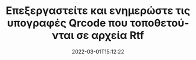 ---
############################# Static ############################
layout: "auto-gen-signature"
date: 2022-03-01T15:12:22
draft: false
operation: Update
signaturetype: Qrcode
fileformat: Rtf
productName: .NET
lang: el
productCode: net
otherformats: pdf doc docx docm dot dotm dotx odt ott rtf xls xlsx xlsm xlsb csv ods ots xltx xltm ppt pptx pps ppsx odp otp potx potm pptm ppsm
breadcrumb: Put Qrcode signature on Rtf for C#

############################# Head ############################
head_title: "Ενημερώστε Qrcode υπογραφές που τοποθετούνται σε αρχεία Rtf με C#"
head_description: "Χρησιμοποιήστε απλό και εύκολο στην κατανόηση κώδικα .NET για ενημέρωση υπογραφών Qrcode σε υπογεγραμμένα έγγραφα Rtf."

############################# Header ############################
title: "Επεξεργαστείτε και ενημερώστε τις υπογραφές Qrcode που τοποθετούνται σε αρχεία Rtf"
description: "Το API για το .NET παρέχει λειτουργικότητα για ενημέρωση υπογραφών Qrcode σε έγγραφα Rtf. Ενημερώστε τις ηλεκτρονικές υπογραφές στα έγγραφά σας Rtf με μερικές γραμμές κώδικα C# γρήγορα και εύκολα."
bg_image: "https://cms.admin.containerize.com/templates/aspose/App_Themes/V3/images/bg/header1.png"
bg_overlay: false
button:
    enable: true

############################# SubMenu ############################
submenu:
    enable: true

    left:
        img_alt: "GroupDocs.Signature for .NET"
        image: "https://cms.admin.containerize.com/templates/groupdocs/images/product-logos/90x90-noborder/groupdocs-signature-net.png"
        product: "GroupDocs.Signature"
        platform: ".NET"



############################# About ############################
about:
    enable: true
    title: "Μάθετε σχετικά με τις λειτουργίες API του GroupDocs.Signature for .NET"
    content: |
        [GroupDocs.Signature for .NET](https://products.groupdocs.com/signature/net/) Η λειτουργικότητα του API περιέχει τεράστια ποικιλία μέσων επεξεργασίας σε μορφές εγγράφων ζήτησης με χρήση ηλεκτρονικών υπογραφών. Υποστηρίζεται ευρύ φάσμα ηλεκτρονικών υπογραφών όπως κείμενα, εικόνες, ψηφιακά πιστοποιητικά, γραμμωτοί κώδικες, κωδικοί QR, γραμματόσημα ή μεταδεδομένα. Οι πελάτες μπορούν να προσθέσουν, να αφαιρέσουν, να επεξεργαστούν, να επικυρώσουν ή να αναζητήσουν ψηφιακές υπογραφές σε PDF, έγγραφα MS Word, βιβλία εργασίας MS Excel, παρουσιάσεις MS PowerPoint, αρχεία Adobe Photoshop και διάφορες μορφές εικόνας. Πολλές χρήσιμες λειτουργίες και ρυθμίσεις είναι διαθέσιμες.
    

############################# Steps ############################
steps:
    enable: true
    title_left: "Πώς να αλλάξετε τις υπογραφές Qrcode στο έγγραφό σας Rtf"
    content_left: |
        Το [GroupDocs.Signature for .NET](https://products.groupdocs.com/signature/net/) περιλαμβάνει χρήσιμες λειτουργίες όπως η ενημέρωση των υπογραφών Qrcode που τοποθετούνται σε έγγραφα Rtf. Καθιστά δυνατή την αλλαγή των χαρακτηριστικών υπογραφών χωρίς επιπλέον κωδικό.
        
        * Αρχικά, δημιουργήστε το αντικείμενο Signature που περνά ως διαδρομή παραμέτρου κατασκευαστή σε ένα έγγραφο που υποτίθεται ότι πρέπει να ενημερωθεί.
        * Στη συνέχεια, δημιουργήστε ένα κατάλληλο συγκεκριμένο αντικείμενο υπογραφής και ορίστε το αναγνωριστικό και τις ιδιότητές του που πρέπει να αλλάξουν.
        * Τέλος, καλέστε τη μέθοδο Signature's Update περνώντας συγκεκριμένο αντικείμενο υπογραφής.
        * Επεξεργαστείτε την ενημέρωση των αποτελεσμάτων σύμφωνα με την ειδοποίησή σας.

    title_right: "Απαιτήσεις συστήματος"
    content_right: |
        Το GroupDocs.Signature for .NET υποστηρίζεται σε όλες τις μεγάλες πλατφόρμες και λειτουργικά συστήματα. Πριν εκτελέσετε τον παρακάτω κώδικα, βεβαιωθείτε ότι έχετε εγκαταστήσει τις ακόλουθες προϋποθέσεις στο σύστημά σας.

        * Λειτουργικά συστήματα: Microsoft Windows, Linux, MacOS
        * Περιβάλλοντα ανάπτυξης: Microsoft Visual Studio, Xamarin, MonoDevelop
        * Frameworks: .NET Framework, .NET Standard, .NET Core, Mono
        * Κατεβάστε την πιο πρόσφατη έκδοση του GroupDocs.Signature for .NET από το [Nuget](https://www.nuget.org/packages/groupdocs.signature)
         
    code: |
        ```csharp    
                
        // Set up input Rtf file
        string filePath = "input.rtf";

        // Instantiate Signature for input file
        using (GroupDocs.Signature.Signature signature = new GroupDocs.Signature.Signature(filePath))
        {
                // Id of signature which is supposed to be updated
                // such Id might be got as a result of search operation
                string id = "eff64a14-dad9-47b0-88e5-2ee4e3604e71";

                // provide signature features to update
                // set up particular signature id
                QrCodeSignature signatureToUpdate = new QrCodeSignature(id)
                {
                    // specify signature width
                    Width = 200,
                    // specify signature height
                    Height = 200,
                    // set left position
                    Left = 120,
                    // set top position
                    Top = 160
                };

                // update signature
                bool updateResult = signature.Update(signatureToUpdate);

                // process updation result
                if (updateResult)
                {
                    Console.WriteLine("Signature was updated successfully!");
                }
        }

        ```

############################# Demos ############################
demos:
    enable: true
    title: "Ενημέρωση των υπογραφών Qrcode στις σελίδες του εγγράφου - Ζωντανή επίδειξη"
    content: |
       Επεξεργαστείτε διάφορες ηλεκτρονικές υπογραφές του εγγράφου Rtf αυτήν τη στιγμή, μεταβαίνοντας στον ιστότοπο [GroupDocs.Signature App](https://products.groupdocs.app/signature/family).          

############################# More Formats ############################
more_formats:
    enable: true
    title: "Ενημερώστε διάφορες υπογραφές Qrcode μέσω C#"
    content: |
        "Επεξεργασία ψηφιακών υπογραφών που τοποθετούνται σε διάφορες μορφές εγγράφων. Ενημερώστε τα δεδομένα υπογραφών χωρίς επιπλέον κωδικό."
    format: 
       
       
back_to_top:
    enable: true
---